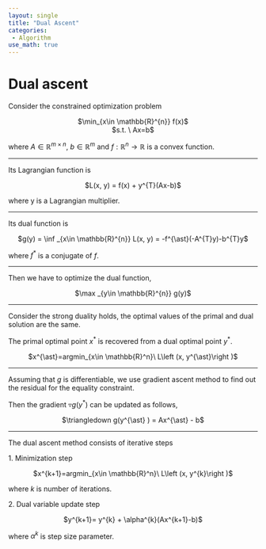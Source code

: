 ```yaml
---
layout: single
title: "Dual Ascent"
categories:
 - Algorithm
use_math: true
---
```

# Dual ascent


Consider the constrained optimization problem

<center>$\min_{x\in \mathbb{R}^{n}} f(x)$</center>

<center>$s.t. \ Ax=b$</center>

where $A\in \mathbb{R}^{m\times n}$, $b\in \mathbb{R}^{m}$ and $f:\mathbb{R}^{n}\rightarrow \mathbb{R}$ is a convex function.

---



Its Lagrangian function is

<center>$L(x, y) = f(x) + y^{T}(Ax-b)$</center>

where y is a Lagrangian multiplier.

---



Its dual function is

<center>$g(y) = \inf _{x\in \mathbb{R}^{n}} L(x, y) = -f^{\ast}(-A^{T}y)-b^{T}y$</center>

where $f^{\ast}$ is a conjugate of $f$.

---



Then we have to optimize the dual function,

<center>$\max _{y\in \mathbb{R}^{n}} g(y)$</center>

---



Consider the strong duality holds, the optimal values of the primal and dual solution are the same.

The primal optimal point $x^{\ast}$ is recovered from a dual optimal point $y^{\ast}$.

<center>$x^{\ast}=argmin_{x\in \mathbb{R}^n}\ L\left (x, y^{\ast}\right )$</center>

---



Assuming that $g$ is differentiable, we use gradient ascent method to find out the residual for the equality constraint.

Then the gradient $\triangledown g(y^{\ast} )$ can be updated as follows,

<center>$\triangledown g(y^{\ast} ) = Ax^{\ast} - b$</center>

---



The dual ascent method consists of iterative steps

$1.$ Minimization step

<center>$x^{k+1}=argmin_{x\in \mathbb{R}^n}\ L\left (x, y^{k}\right )$</center>

where $k$ is number of iterations.

$2.$ Dual variable update step

<center>$y^{k+1}= y^{k} + \alpha^{k}(Ax^{k+1}-b)$</center>

where $\alpha^{k}$ is step size parameter.


